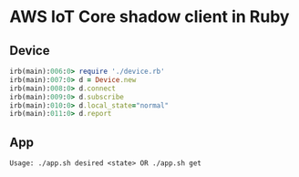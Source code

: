 # AWS IoT Core shadow client in Ruby


## Device

```ruby
irb(main):006:0> require './device.rb'
irb(main):007:0> d = Device.new
irb(main):008:0> d.connect
irb(main):009:0> d.subscribe
irb(main):010:0> d.local_state="normal"
irb(main):011:0> d.report
```

## App

```
Usage: ./app.sh desired <state> OR ./app.sh get
```
